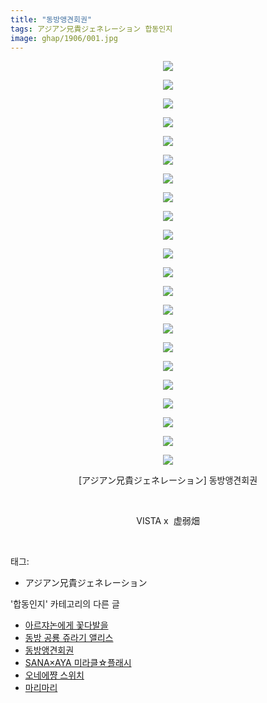 ```yaml
---
title: "동방앵견회권"
tags: アジアン兄貴ジェネレーション 합동인지
image: ghap/1906/001.jpg
---
```

<div class="article">
<p style="text-align: center; clear: none; float: none;"><img src="{{ site.nasurl }}/ghap/1906/001.jpg"/></p>
<p style="text-align: center; clear: none; float: none;"><img src="{{ site.nasurl }}/ghap/1906/002.jpg"/></p>
<p style="text-align: center; clear: none; float: none;"><img src="{{ site.nasurl }}/ghap/1906/003.jpg"/></p>
<p style="text-align: center; clear: none; float: none;"><img src="{{ site.nasurl }}/ghap/1906/004.jpg"/></p>
<p style="text-align: center; clear: none; float: none;"><img src="{{ site.nasurl }}/ghap/1906/005.jpg"/></p>
<p style="text-align: center; clear: none; float: none;"><img src="{{ site.nasurl }}/ghap/1906/006.jpg"/></p>
<p style="text-align: center; clear: none; float: none;"><img src="{{ site.nasurl }}/ghap/1906/007.jpg"/></p>
<p style="text-align: center; clear: none; float: none;"><img src="{{ site.nasurl }}/ghap/1906/008.jpg"/></p>
<p style="text-align: center; clear: none; float: none;"><img src="{{ site.nasurl }}/ghap/1906/009.jpg"/></p>
<p style="text-align: center; clear: none; float: none;"><img src="{{ site.nasurl }}/ghap/1906/010.jpg"/></p>
<p style="text-align: center; clear: none; float: none;"><img src="{{ site.nasurl }}/ghap/1906/011.jpg"/></p>
<p style="text-align: center; clear: none; float: none;"><img src="{{ site.nasurl }}/ghap/1906/012.jpg"/></p>
<p style="text-align: center; clear: none; float: none;"><img src="{{ site.nasurl }}/ghap/1906/013.jpg"/></p>
<p style="text-align: center; clear: none; float: none;"><img src="{{ site.nasurl }}/ghap/1906/014.jpg"/></p>
<p style="text-align: center; clear: none; float: none;"><img src="{{ site.nasurl }}/ghap/1906/015.jpg"/></p>
<p style="text-align: center; clear: none; float: none;"><img src="{{ site.nasurl }}/ghap/1906/016.jpg"/></p>
<p style="text-align: center; clear: none; float: none;"><img src="{{ site.nasurl }}/ghap/1906/017.jpg"/></p>
<p style="text-align: center; clear: none; float: none;"><img src="{{ site.nasurl }}/ghap/1906/018.jpg"/></p>
<p style="text-align: center; clear: none; float: none;"><img src="{{ site.nasurl }}/ghap/1906/019.jpg"/></p>
<p style="text-align: center; clear: none; float: none;"><img src="{{ site.nasurl }}/ghap/1906/020.jpg"/></p>
<p style="text-align: center; clear: none; float: none;"><img src="{{ site.nasurl }}/ghap/1906/021.jpg"/></p>
<p style="text-align: center; clear: none; float: none;"><img src="{{ site.nasurl }}/ghap/1906/022.jpg"/></p>
<p style="text-align: center; clear: none; float: none;">[アジアン兄貴ジェネレーション] 동방앵견회권</p>
<p style="text-align: center; clear: none; float: none;"><br/></p>
<p style="text-align: center; clear: none; float: none;">VISTA x  虚弱畑</p>
<p><br/></p>
</div><div class="tagTrail">
<p>태그: </p>
<ul>
<li>アジアン兄貴ジェネレーション</li>
</ul>
</div><div class="another">
<p>'합동인지' 카테고리의 다른 글</p>
<ul>
<li><a href="/2016-09-04-ghap_1984">아르쟈논에게 꽃다발을</a></li>
<li><a href="/2016-09-03-ghap_1979">동방 공룡 쥬라기 앨리스</a></li>
<li><a href="/2016-08-29-ghap_1906">동방앵견회권</a></li>
<li><a href="/2016-08-26-ghap_1836">SANA×AYA 미라클☆플래시</a></li>
<li><a href="/2016-08-21-ghap_1745">오네에쨩 스위치</a></li>
<li><a href="/2016-08-21-ghap_1743">마리마리</a></li>
</ul>
</div><div class="cb_module cb_fluid">
<div class="cb_wrt cb_profile">
</div><!-- commentList close -->
</div>
<br/>
<p id="refer"></p>
<br/>

